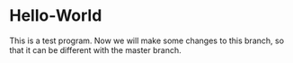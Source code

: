 # Hello-World
This is a test program.
Now we will make some changes to this branch, so that it can be different with the master branch.
